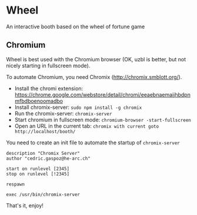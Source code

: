 Wheel
=====

An interactive booth based on the wheel of fortune game

Chromium
--------

Wheel is best used with the Chromium browser (OK, uzbl is better, but not nicely starting in fullscreen mode).

To automate Chromium, you need Chromix (http://chromix.smblott.org/).

  * Install the chromi extension: https://chrome.google.com/webstore/detail/chromi/eeaebnaemaijhbdpnmfbdboenoomadbo
  * Install chromix-server: `sudo npm install -g chromix`
  * Run the chromix-server: `chromix-server`
  * Start chromium in fullscreen mode: `chromium-browser -start-fullscreen`
  * Open an URL in the current tab: `chromix with current goto http://localhost/booth/`

You need to create an init file to automate the startup of `chromix-server`

```
description "Chromix Server"
author "cedric.gaspoz@he-arc.ch"

start on runlevel [2345]
stop on runlevel [!2345]

respawn

exec /usr/bin/chromix-server
```

That's it, enjoy!
